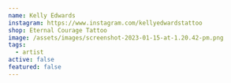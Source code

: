 ```yaml
---
name: Kelly Edwards
instagram: https://www.instagram.com/kellyedwardstattoo
shop: Eternal Courage Tattoo
image: /assets/images/screenshot-2023-01-15-at-1.20.42-pm.png
tags:
  - artist
active: false
featured: false
---
```

